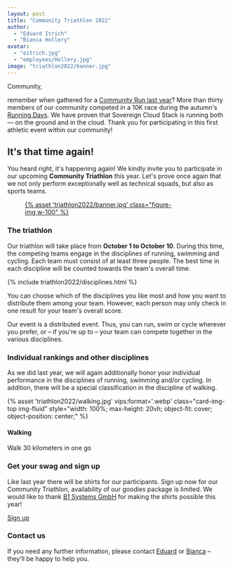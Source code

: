 ```yaml
---
layout: post
title: "Community Triathlon 2022"
author:
  - "Eduard Itrich"
  - "Bianca Hollery"
avatar:
  - "eitrich.jpg"
  - "employees/Hollery.jpg"
image: "triathlon2022/banner.jpg"
---
```


Community,

remember when gathered for a [Community Run last year](https://scs.community/2021/09/29/run2021/)?
More than thirty members of our community competed in a 10K race during the autumn's
[Running Days](https://laufcampus-runningdays.com/en/). We have proven that Sovereign Cloud Stack
is running both — on the ground and in the cloud. Thank you for participating in this first
athletic event within our community!

## It's that time again!

You heard right, it's happening again! We kindly invite you to participate in our upcoming
**Community Triathlon** this year. Let's prove once again that we not only perform
exceptionally well as technical squads, but also as sports teams.

<figure class="figure mx-auto d-block mt-3" style="width:70%">
  <a href="{% asset "blog/clevis-tang-pin.png" @path %}">
    {% asset 'triathlon2022/banner.jpg' class="figure-img w-100" %}
  </a>
</figure>

### The triathlon

Our triathlon will take place from **October 1 to October 10**. During this time, the
competing teams engage in the disciplines of running, swimming and cycling.
Each team must consist of at least three people. The best time in each discipline
will be counted towards the team's overall time.

{% include triathlon2022/disciplines.html %}

You can choose which of the disciplines you like most and how you want to distribute
them among your team. However, each person may only check in one result for your team's
overall score.

Our event is a distributed event. Thus, you can run, swim or cycle wherever you
prefer, or – if you're up to – your team can compete together in the various disciplines.

### Individual rankings and other disciplines

As we did last year, we will again additionally honor your individual performance in
the disciplines of running, swimming and/or cycling. In addition, there will be a special
classification in the discipline of walking.

<div class="row my-3 justify-content-center">
  <div class="col-md-6 col-lg-3">
    <div class="card border-0 shadow h-100">
      {% asset 'triathlon2022/walking.jpg' vips:format='.webp' class="card-img-top img-fluid" style="width: 100%; max-height: 20vh; object-fit: cover; object-position: center;" %}
      <div class="card-top-border mint"></div>
      <div class="card-body">
        <h4 class="card-title">Walking</h4>
        <p class="card-text">
          Walk 30 kilometers in one go
        </p>
      </div>
    </div>
  </div>
</div>

### Get your swag and sign up

Like last year there will be shirts for our participants. Sign up now for our Community Triathlon,
availability of our goodies package is limited. We would like to thank [B1 Systems GmbH](https://b1-systems.de/)
for making the shirts possible this year!

<div class="d-grid gap-2 col-4 mx-auto mt-5">
<a href="" class="btn btn-secondary btn-lg">Sign up</a>
</div>

### Contact us

If you need any further information, please contact [Eduard](https://scs.community/itrich) or [Bianca](https://scs.community/hollery) – they’ll be happy to help you.
